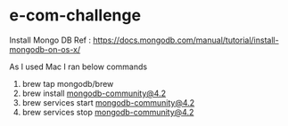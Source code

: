 # e-com-challenge


Install Mongo DB Ref : https://docs.mongodb.com/manual/tutorial/install-mongodb-on-os-x/

As I used Mac I ran below commands

1. brew tap mongodb/brew
2. brew install mongodb-community@4.2
3. brew services start mongodb-community@4.2
4. brew services stop mongodb-community@4.2
